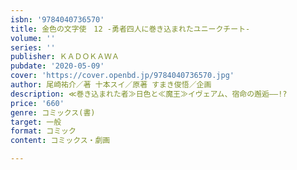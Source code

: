 ```yaml
---
isbn: '9784040736570'
title: 金色の文字使　12 ‐勇者四人に巻き込まれたユニークチート‐
volume: ''
series: ''
publisher: ＫＡＤＯＫＡＷＡ
pubdate: '2020-05-09'
cover: 'https://cover.openbd.jp/9784040736570.jpg'
author: 尾崎祐介／著 十本スイ／原著 すまき俊悟／企画
description: ≪巻き込まれた者≫日色と≪魔王≫イヴェアム、宿命の邂逅――!?
price: '660'
genre: コミックス(書)
target: 一般
format: コミック
content: コミックス・劇画

---
```

